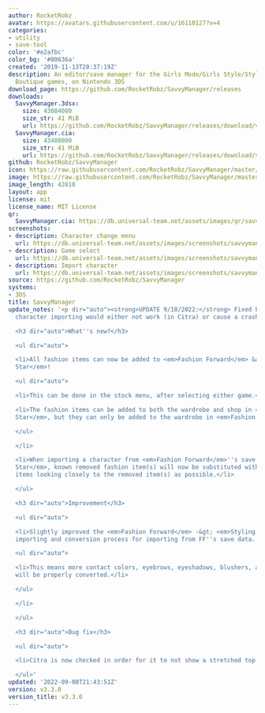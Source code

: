 ```yaml
---
author: RocketRobz
avatar: https://avatars.githubusercontent.com/u/16110127?v=4
categories:
- utility
- save-tool
color: '#e2afbc'
color_bg: '#80636a'
created: '2019-11-13T20:37:19Z'
description: An editor/save manager for the Girls Mode/Girls Style/Style Savvy/Style
  Boutique games, on Nintendo 3DS
download_page: https://github.com/RocketRobz/SavvyManager/releases
downloads:
  SavvyManager.3dsx:
    size: 43084080
    size_str: 41 MiB
    url: https://github.com/RocketRobz/SavvyManager/releases/download/v3.3.0/SavvyManager.3dsx
  SavvyManager.cia:
    size: 43480000
    size_str: 41 MiB
    url: https://github.com/RocketRobz/SavvyManager/releases/download/v3.3.0/SavvyManager.cia
github: RocketRobz/SavvyManager
icon: https://raw.githubusercontent.com/RocketRobz/SavvyManager/master/app/icon.png
image: https://raw.githubusercontent.com/RocketRobz/SavvyManager/master/app/banner.png
image_length: 42810
layout: app
license: mit
license_name: MIT License
qr:
  SavvyManager.cia: https://db.universal-team.net/assets/images/qr/savvymanager-cia.png
screenshots:
- description: Character change menu
  url: https://db.universal-team.net/assets/images/screenshots/savvymanager/character-change-menu.png
- description: Game select
  url: https://db.universal-team.net/assets/images/screenshots/savvymanager/game-select.png
- description: Import character
  url: https://db.universal-team.net/assets/images/screenshots/savvymanager/import-character.png
source: https://github.com/RocketRobz/SavvyManager
systems:
- 3DS
title: SavvyManager
update_notes: '<p dir="auto"><strong>UPDATE 9/10/2022:</strong> Fixed bug where custom
  character importing would either not work (in Citra) or cause a crash (on real hardware).</p>

  <h3 dir="auto">What''s new?</h3>

  <ul dir="auto">

  <li>All fashion items can now be added to <em>Fashion Forward</em> &amp; <em>Styling
  Star</em>!

  <ul dir="auto">

  <li>This can be done in the stock menu, after selecting either game.</li>

  <li>The fashion items can be added to both the wardrobe and shop in <em>Styling
  Star</em>, but they can only be added to the wardrobe in <em>Fashion Forward</em>.</li>

  </ul>

  </li>

  <li>When importing a character from <em>Fashion Forward</em>''s save data into <em>Styling
  Star</em>, known removed fashion item(s) will now be substituted with other fashion
  items looking closely to the removed item(s) as possible.</li>

  </ul>

  <h3 dir="auto">Improvement</h3>

  <ul dir="auto">

  <li>Slightly improved the <em>Fashion Forward</em> -&gt; <em>Styling Star</em> character
  importing and conversion process for importing from FF''s save data.

  <ul dir="auto">

  <li>This means more contact colors, eyebrows, eyeshadows, blushers, and hairstyles
  will be properly converted.</li>

  </ul>

  </li>

  </ul>

  <h3 dir="auto">Bug fix</h3>

  <ul dir="auto">

  <li>Citra is now checked in order for it to not show a stretched top screen.</li>

  </ul>'
updated: '2022-09-08T21:43:51Z'
version: v3.3.0
version_title: v3.3.0
---
```

